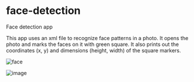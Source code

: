 # face-detection
Face detection app

This app uses an xml file to recognize face patterns in a photo. It opens the photo and marks the faces on it with green square.
It also prints out the coordinates (x, y) and dimensions (height, width) of the square markers.

![face](https://user-images.githubusercontent.com/57491280/175030685-7f638632-2eef-45aa-8809-2f250fa1d89d.jpg)

![image](https://user-images.githubusercontent.com/57491280/175031491-64c3ad49-eaff-4436-a5f4-f1a16d1655a6.png)

